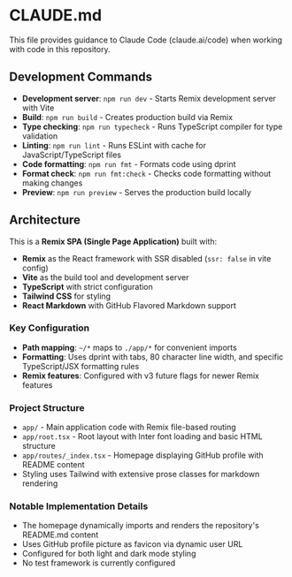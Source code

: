 # CLAUDE.md

This file provides guidance to Claude Code (claude.ai/code) when working with code in this repository.

## Development Commands

- **Development server**: `npm run dev` - Starts Remix development server with Vite
- **Build**: `npm run build` - Creates production build via Remix
- **Type checking**: `npm run typecheck` - Runs TypeScript compiler for type validation
- **Linting**: `npm run lint` - Runs ESLint with cache for JavaScript/TypeScript files
- **Code formatting**: `npm run fmt` - Formats code using dprint
- **Format check**: `npm run fmt:check` - Checks code formatting without making changes
- **Preview**: `npm run preview` - Serves the production build locally

## Architecture

This is a **Remix SPA (Single Page Application)** built with:

- **Remix** as the React framework with SSR disabled (`ssr: false` in vite config)
- **Vite** as the build tool and development server
- **TypeScript** with strict configuration
- **Tailwind CSS** for styling
- **React Markdown** with GitHub Flavored Markdown support

### Key Configuration

- **Path mapping**: `~/*` maps to `./app/*` for convenient imports
- **Formatting**: Uses dprint with tabs, 80 character line width, and specific TypeScript/JSX formatting rules
- **Remix features**: Configured with v3 future flags for newer Remix features

### Project Structure

- `app/` - Main application code with Remix file-based routing
- `app/root.tsx` - Root layout with Inter font loading and basic HTML structure
- `app/routes/_index.tsx` - Homepage displaying GitHub profile with README content
- Styling uses Tailwind with extensive prose classes for markdown rendering

### Notable Implementation Details

- The homepage dynamically imports and renders the repository's README.md content
- Uses GitHub profile picture as favicon via dynamic user URL
- Configured for both light and dark mode styling
- No test framework is currently configured

